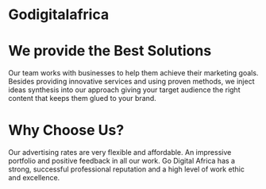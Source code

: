 # Godigitalafrica
# We provide the Best Solutions
Our team works with businesses to help them achieve their marketing goals. Besides providing innovative services and using proven methods, we inject ideas synthesis into our approach giving your target audience the right content that keeps them glued to your brand.

# Why Choose Us?
Our advertising rates are very flexible and affordable.
An impressive portfolio and positive feedback in all our work.
Go Digital Africa has a strong, successful professional reputation and a high level of work ethic and excellence.
